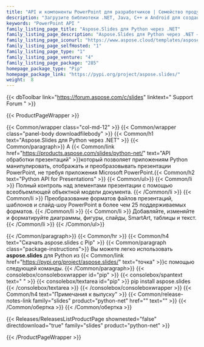 ```yaml
---
title: "API и компоненты PowerPoint для разработчиков | Семейство продуктов Aspose.Slides"
description: "Загрузите библиотеки .NET, Java, C++ и Android для создания, обработки, преобразования и рендеринга презентаций Microsoft PowerPoint. Семейство также включает расширение, решение и средство экспорта для Reporting Services, SharePoint и JasperReports."
keywords: "PowerPoint API "
family_listing_page_title: "Aspose.Slides для Python через .NET"
family_listing_page_description: "Aspose.Slides для Python через .NET — это расширенный API обработки презентаций Powerpoint, который позволяет вам выполнять широкий спектр задач по обработке документов непосредственно в ваших приложениях."
family_listing_page_iconurl: "https://www.aspose.cloud/templates/aspose/img/products/slides/aspose_slides-for-python.svg"
family_listing_page_selfHosted: "1"
family_listing_page_type: "1"
family_listing_page_venture: "4"
family_listing_page_package: "285"
homepage_package_type: "Pip"
homepage_package_link: "https://pypi.org/project/aspose.slides/"
weight:  8
---
```


{{< dbToolbar link="https://forum.aspose.com/c/slides" linktext=" Support Forum " >}}


{{< ProductPageWrapper >}}

<!-- ProductPageContent-->
{{< Common/wrapper class="col-md-12" >}}
{{< Common/wrapper class="panel-body downloadfilebody" >}}
{{< Common/h1 text="Aspose.Slides для Python через .NET" >}}
{{< Common/paragraph>}}
А
{{< Common/link href="https://products.aspose.com/slides/python-net/" text="API обработки презентаций"  >}}который позволяет приложениям Python манипулировать, отображать и преобразовывать презентации PowerPoint, не требуя приложения Microsoft PowerPoint.{{< Common/h2 text="Python API for Presentations" >}} {{< Common/ul>}}
    {{< Common/li >}} Полный контроль над элементами презентации с помощью всеобъемлющей объектной модели документа. {{< /Common/li >}}
   {{< Common/li >}} Преобразование форматов файлов презентаций, шаблонов и слайд-шоу PowerPoint в более чем 25 поддерживаемых форматов. {{< /Common/li >}}
   {{< Common/li >}} Добавляйте, изменяйте и форматируйте диаграммы, фигуры, слайды, SmartArt, таблицы и текст. {{< /Common/li >}}
 {{< /Common/ul>}}

{{< /Common/paragraph>}}
{{< Common/hr >}}
{{< Common/h4 text="Скачать aspose.slides с Pip"  >}}
{{< Common/paragraph class="package-instructions">}}
Вы можете легко использовать <b>aspose.slides</b> для Python из
{{< Common/link href="https://pypi.org/project/aspose.slides/" text="точка"  >}}с помощью следующей команды.
{{< /Common/paragraph>}}
{{< consolebox/consoleboxwrapper id="pip" >}}
       {{< consolebox/spantext text=" " >}}
       {{< consolebox/textarea id="pip" >}} pip install aspose.slides {{< /consolebox/textarea >}}
{{< /consolebox/consoleboxwrapper >}}
{{< Common/h4 text="Примечания к выпуску"  >}}
{{< Common/release-notes-link family="slides" product="python-net" href="" text=""  >}}
{{< /Common/обертка >}}
{{< /Common/обертка >}}

<!-- /ProductPageContent-->



<!-- ReleasesListProductPage-->
   {{< Releases/ReleasesListProductPage shownested="false"  directdownload="true" family="slides" product="python-net" >}}
<!-- /ReleasesListProductPage-->

{{< /ProductPageWrapper >}}


